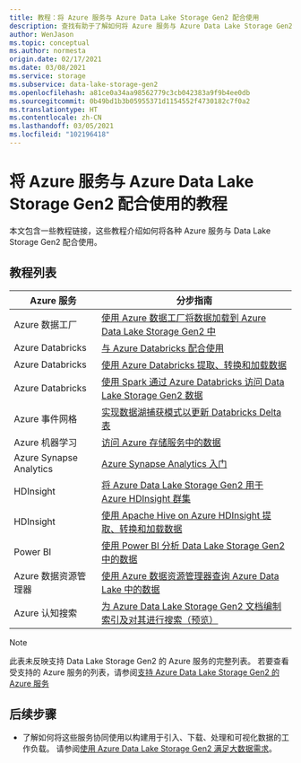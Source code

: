 ```yaml
---
title: 教程：将 Azure 服务与 Azure Data Lake Storage Gen2 配合使用
description: 查找有助于了解如何将 Azure 服务与 Azure Data Lake Storage Gen2 配合使用的教程。
author: WenJason
ms.topic: conceptual
ms.author: normesta
origin.date: 02/17/2021
ms.date: 03/08/2021
ms.service: storage
ms.subservice: data-lake-storage-gen2
ms.openlocfilehash: a81ce0a34aa98562779c3cb042383a9f9b4ee0db
ms.sourcegitcommit: 0b49bd1b3b05955371d1154552f4730182c7f0a2
ms.translationtype: HT
ms.contentlocale: zh-CN
ms.lasthandoff: 03/05/2021
ms.locfileid: "102196418"
---
```

# <a name="tutorials-that-use-azure-services-with-azure-data-lake-storage-gen2"></a>将 Azure 服务与 Azure Data Lake Storage Gen2 配合使用的教程

本文包含一些教程链接，这些教程介绍如何将各种 Azure 服务与 Data Lake Storage Gen2 配合使用。 

## <a name="list-of-tutorials"></a>教程列表

| Azure 服务 | 分步指南 | 
|---------------|-------------------|
| Azure 数据工厂 | [使用 Azure 数据工厂将数据加载到 Azure Data Lake Storage Gen2 中](../../data-factory/load-azure-data-lake-storage-gen2.md) |
| Azure Databricks | [与 Azure Databricks 配合使用](/databricks/data/data-sources/azure/azure-datalake-gen2) |
| Azure Databricks | [使用 Azure Databricks 提取、转换和加载数据](/databricks/scenarios/databricks-extract-load-sql-data-warehouse) |
| Azure Databricks | [使用 Spark 通过 Azure Databricks 访问 Data Lake Storage Gen2 数据](data-lake-storage-use-databricks-spark.md)|
| Azure 事件网格 | [实现数据湖捕获模式以更新 Databricks Delta 表](data-lake-storage-events.md) |
| Azure 机器学习 | [访问 Azure 存储服务中的数据](../../machine-learning/how-to-access-data.md) |
| Azure Synapse Analytics | [Azure Synapse Analytics 入门](../../synapse-analytics/sql-data-warehouse/sql-data-warehouse-overview-what-is.md) |
| HDInsight | [将 Azure Data Lake Storage Gen2 用于 Azure HDInsight 群集](../../hdinsight/hdinsight-hadoop-use-data-lake-storage-gen2.md) |
| HDInsight | [使用 Apache Hive on Azure HDInsight 提取、转换和加载数据](data-lake-storage-tutorial-extract-transform-load-hive.md) |
| Power BI | [使用 Power BI 分析 Data Lake Storage Gen2 中的数据](https://docs.microsoft.com/power-query/connectors/datalakestorage) |
| Azure 数据资源管理器 | [使用 Azure 数据资源管理器查询 Azure Data Lake 中的数据](/data-explorer/data-lake-query-data) |
| Azure 认知搜索 | [为 Azure Data Lake Storage Gen2 文档编制索引及对其进行搜索（预览）](../../search/search-howto-index-azure-data-lake-storage.md) |

> [!NOTE]
> 此表未反映支持 Data Lake Storage Gen2 的 Azure 服务的完整列表。 若要查看受支持的 Azure 服务的列表，请参阅[支持 Azure Data Lake Storage Gen2 的 Azure 服务](data-lake-storage-supported-azure-services.md)

## <a name="next-steps"></a>后续步骤

- 了解如何将这些服务协同使用以构建用于引入、下载、处理和可视化数据的工作负载。 请参阅[使用 Azure Data Lake Storage Gen2 满足大数据需求](data-lake-storage-data-scenarios.md)。
